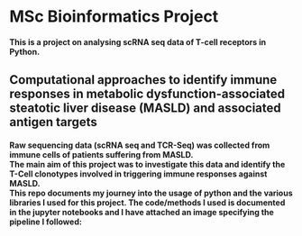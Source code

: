 # MSc Bioinformatics Project
#### This is a project on analysing scRNA seq data of T-cell receptors in Python.
## Computational approaches to identify immune responses in metabolic dysfunction-associated steatotic liver disease (MASLD) and associated antigen targets
#### Raw sequencing data (scRNA seq and TCR-Seq) was collected from immune cells of patients suffering from MASLD. <br /> The main aim of this project was to investigate this data and identify the T-Cell clonotypes involved in triggering immune responses against MASLD. <br /> This repo documents my journey into the usage of python and the various libraries I used for this project. The code/methods I used is documented in the jupyter notebooks and I have attached an image specifying the pipeline I followed:
